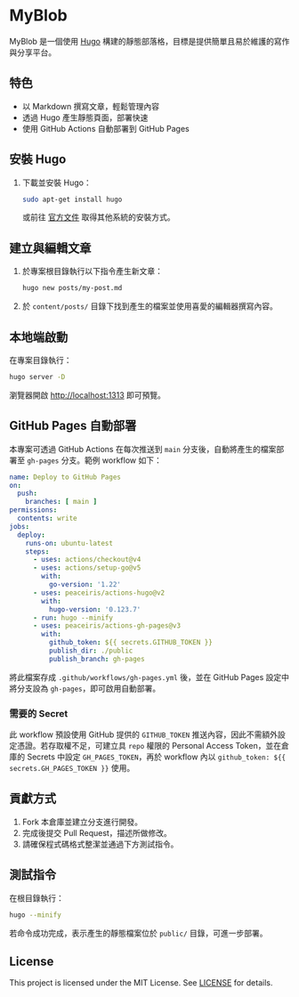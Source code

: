 # MyBlob

MyBlob 是一個使用 [Hugo](https://gohugo.io/) 構建的靜態部落格，目標是提供簡單且易於維護的寫作與分享平台。

## 特色

- 以 Markdown 撰寫文章，輕鬆管理內容
- 透過 Hugo 產生靜態頁面，部署快速
- 使用 GitHub Actions 自動部署到 GitHub Pages

## 安裝 Hugo

1. 下載並安裝 Hugo：
   ```bash
   sudo apt-get install hugo
   ```
   或前往 [官方文件](https://gohugo.io/getting-started/installing/) 取得其他系統的安裝方式。

## 建立與編輯文章

1. 於專案根目錄執行以下指令產生新文章：
   ```bash
   hugo new posts/my-post.md
   ```
2. 於 `content/posts/` 目錄下找到產生的檔案並使用喜愛的編輯器撰寫內容。

## 本地端啟動

在專案目錄執行：
```bash
hugo server -D
```
瀏覽器開啟 [http://localhost:1313](http://localhost:1313) 即可預覽。

## GitHub Pages 自動部署

本專案可透過 GitHub Actions 在每次推送到 `main` 分支後，自動將產生的檔案部署至 `gh-pages` 分支。範例 workflow 如下：
```yaml
name: Deploy to GitHub Pages
on:
  push:
    branches: [ main ]
permissions:
  contents: write
jobs:
  deploy:
    runs-on: ubuntu-latest
    steps:
      - uses: actions/checkout@v4
      - uses: actions/setup-go@v5
        with:
          go-version: '1.22'
      - uses: peaceiris/actions-hugo@v2
        with:
          hugo-version: '0.123.7'
      - run: hugo --minify
      - uses: peaceiris/actions-gh-pages@v3
        with:
          github_token: ${{ secrets.GITHUB_TOKEN }}
          publish_dir: ./public
          publish_branch: gh-pages
```
將此檔案存成 `.github/workflows/gh-pages.yml` 後，並在 GitHub Pages 設定中將分支設為 `gh-pages`，即可啟用自動部署。

### 需要的 Secret

此 workflow 預設使用 GitHub 提供的 `GITHUB_TOKEN` 推送內容，因此不需額外設定憑證。若存取權不足，可建立具 `repo` 權限的 Personal Access Token，並在倉庫的 Secrets 中設定 `GH_PAGES_TOKEN`，再於 workflow 內以 `github_token: ${{ secrets.GH_PAGES_TOKEN }}` 使用。

## 貢獻方式

1. Fork 本倉庫並建立分支進行開發。
2. 完成後提交 Pull Request，描述所做修改。
3. 請確保程式碼格式整潔並通過下方測試指令。

## 測試指令

在根目錄執行：
```bash
hugo --minify
```
若命令成功完成，表示產生的靜態檔案位於 `public/` 目錄，可進一步部署。

## License

This project is licensed under the MIT License. See [LICENSE](LICENSE) for details.
